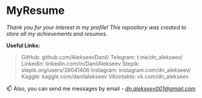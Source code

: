 # MyResume
_Thank you for your interest in my profile! This repository was created to store all my achievements and resumes._

**Useful Links:**
> GitHub: github.com/AlekseevDanil/
> Telegram: t.me/dn_alekseev/
> LinkedIn: linkedin.com/in/DanilAlekseev
> Stepik: stepik.org/users/39041406
> Instagram: instagram.com/dn_alekseev/
> Kaggle: kaggle.com/danilalekseev
> VKontakte: vk.com/dn_alekseev

📫 Also, you can send me messages by email - *dn.alekseev001@gmail.com*
